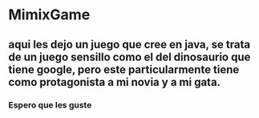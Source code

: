 # MimixGame 

## aqui les dejo un juego que cree en java, se trata de  un juego sensillo como el del dinosaurio que tiene google, pero este particularmente tiene como protagonista a mi novia y a mi gata.
### Espero que les guste 
